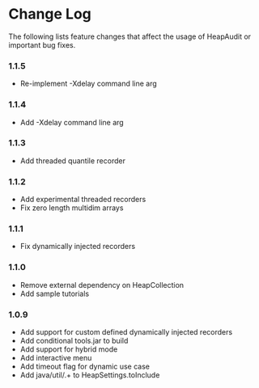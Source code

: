 # Change Log

The following lists feature changes that affect the usage of HeapAudit
or important bug fixes.

### 1.1.5

- Re-implement -Xdelay command line arg

### 1.1.4

- Add -Xdelay command line arg

### 1.1.3

- Add threaded quantile recorder

### 1.1.2

- Add experimental threaded recorders
- Fix zero length multidim arrays

### 1.1.1

- Fix dynamically injected recorders

### 1.1.0

- Remove external dependency on HeapCollection
- Add sample tutorials

### 1.0.9

- Add support for custom defined dynamically injected recorders
- Add conditional tools.jar to build
- Add support for hybrid mode
- Add interactive menu
- Add timeout flag for dynamic use case
- Add java/util/.+ to HeapSettings.toInclude
